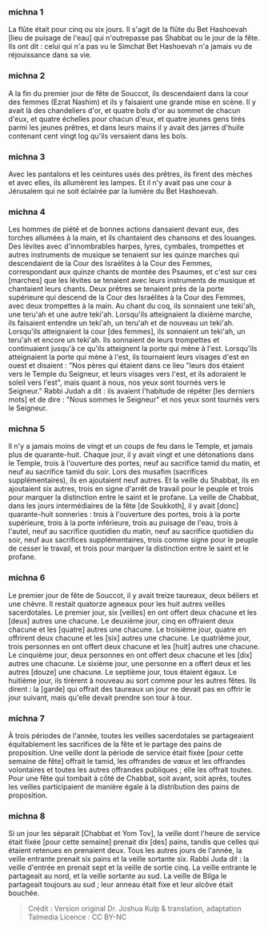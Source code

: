 
### michna 1
La flûte était pour cinq ou six jours. Il s'agit de la flûte du Bet Hashoevah [lieu de puisage de l'eau] qui n'outrepasse pas Shabbat ou le jour de la fête. Ils ont dit : celui qui n'a pas vu le Simchat Bet Hashoevah n'a jamais vu de réjouissance dans sa vie.

### michna 2
A la fin du premier jour de fête de Souccot, ils descendaient dans la cour des femmes (Ezrat Nashim) et ils y faisaient une grande mise en scène. Il y avait là des chandeliers d'or, et quatre bols d'or au sommet de chacun d'eux, et quatre échelles pour chacun d'eux, et quatre jeunes gens tirés parmi les jeunes prêtres, et dans leurs mains il y avait des jarres d'huile contenant cent vingt log qu'ils versaient dans les bols.

### michna 3
Avec les pantalons et les ceintures usés des prêtres, ils firent des mèches et avec elles, ils allumèrent les lampes. Et il n'y avait pas une cour à Jérusalem qui ne soit éclairée par la lumière du Bet Hashoevah.

### michna 4
Les hommes de piété et de bonnes actions dansaient devant eux, des torches allumées à la main, et ils chantaient des chansons et des louanges. Des lévites avec d'innombrables harpes, lyres, cymbales, trompettes et autres instruments de musique se tenaient sur les quinze marches qui descendaient de la Cour des Israélites à la Cour des Femmes, correspondant aux quinze chants de montée des Psaumes, et c'est sur ces [marches] que les lévites se tenaient avec leurs instruments de musique et chantaient leurs chants. Deux prêtres se tenaient près de la porte supérieure qui descend de la Cour des Israélites à la Cour des Femmes, avec deux trompettes à la main. Au chant du coq, ils sonnaient une teki'ah, une teru'ah et une autre teki'ah. Lorsqu'ils atteignaient la dixième marche, ils faisaient entendre un teki'ah, un teru'ah et de nouveau un teki'ah. Lorsqu'ils atteignaient la cour [des femmes], ils sonnaient un teki'ah, un teru'ah et encore un teki'ah. Ils sonnaient de leurs trompettes et continuaient jusqu'à ce qu'ils atteignent la porte qui mène à l'est. Lorsqu'ils atteignaient la porte qui mène à l'est, ils tournaient leurs visages d'est en ouest et disaient : "Nos pères qui étaient dans ce lieu "leurs dos étaient vers le Temple du Seigneur, et leurs visages vers l'est, et ils adoraient le soleil vers l'est", mais quant à nous, nos yeux sont tournés vers le Seigneur." Rabbi Judah a dit : ils avaient l'habitude de répéter [les derniers mots] et de dire : "Nous sommes le Seigneur" et nos yeux sont tournés vers le Seigneur.

### michna 5
Il n'y a jamais moins de vingt et un coups de feu dans le Temple, et jamais plus de quarante-huit. Chaque jour, il y avait vingt et une détonations dans le Temple, trois à l'ouverture des portes, neuf au sacrifice tamid du matin, et neuf au sacrifice tamid du soir. Lors des musafim (sacrifices supplémentaires), ils en ajoutaient neuf autres. Et la veille du Shabbat, ils en ajoutaient six autres, trois en signe d'arrêt de travail pour le peuple et trois pour marquer la distinction entre le saint et le profane. La veille de Chabbat, dans les jours intermédiaires de la fête [de Soukkoth], il y avait [donc] quarante-huit sonneries : trois à l'ouverture des portes, trois à la porte supérieure, trois à la porte inférieure, trois au puisage de l'eau, trois à l'autel, neuf au sacrifice quotidien du matin, neuf au sacrifice quotidien du soir, neuf aux sacrifices supplémentaires, trois comme signe pour le peuple de cesser le travail, et trois pour marquer la distinction entre le saint et le profane.

### michna 6
Le premier jour de fête de Souccot, il y avait treize taureaux, deux béliers et une chèvre. Il restait quatorze agneaux pour les huit autres veilles sacerdotales. Le premier jour, six [veilles] en ont offert deux chacune et les [deux] autres une chacune. Le deuxième jour, cinq en offraient deux chacune et les [quatre] autres une chacune. Le troisième jour, quatre en offrirent deux chacune et les [six] autres une chacune. Le quatrième jour, trois personnes en ont offert deux chacune et les [huit] autres une chacune. Le cinquième jour, deux personnes en ont offert deux chacune et les [dix] autres une chacune. Le sixième jour, une personne en a offert deux et les autres [douze] une chacune. Le septième jour, tous étaient égaux. Le huitième jour, ils tirèrent à nouveau au sort comme pour les autres fêtes. Ils dirent : la [garde] qui offrait des taureaux un jour ne devait pas en offrir le jour suivant, mais qu'elle devait prendre son tour à tour.

### michna 7
À trois périodes de l'année, toutes les veilles sacerdotales se partageaient équitablement les sacrifices de la fête et le partage des pains de proposition. Une veille dont la période de service était fixée [pour cette semaine de fête] offrait le tamid, les offrandes de vœux et les offrandes volontaires et toutes les autres offrandes publiques ; elle les offrait toutes. Pour une fête qui tombait à côté de Chabbat, soit avant, soit après, toutes les veilles participaient de manière égale à la distribution des pains de proposition.

### michna 8
Si un jour les séparait [Chabbat et Yom Tov], la veille dont l'heure de service était fixée [pour cette semaine] prenait dix [des] pains, tandis que celles qui étaient retenues en prenaient deux. Tous les autres jours de l'année, la veille entrante prenait six pains et la veille sortante six. Rabbi Juda dit : la veille d'entrée en prenait sept et la veille de sortie cinq. La veille entrante le partageait au nord, et la veille sortante au sud. La veille de Bilga le partageait toujours au sud ; leur anneau était fixe et leur alcôve était bouchée.

>Crédit : Version original Dr. Joshua Kulp & translation, adaptation Talmedia
>Licence : CC BY-NC